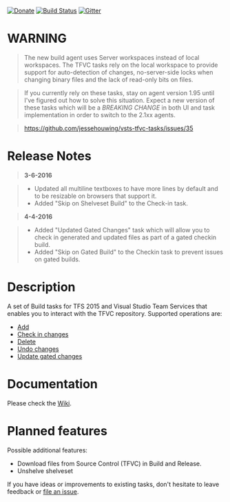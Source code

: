 [![Donate](https://raw.githubusercontent.com/jessehouwing/vsts-tfvc-tasks/master/extension/Images/donate.png)](https://www.paypal.me/JesseHouwing/5) [![Build Status](https://jessehouwing.visualstudio.com/DefaultCollection/_apis/public/build/definitions/25755ae1-d9b8-43e3-a7a2-6c964c760d09/28/badge)](https://jessehouwing.visualstudio.com/DefaultCollection/vsts-tfvc-tasks/_build) [![Gitter](https://badges.gitter.im/jessehouwing/vsts-tfvc-tasks.svg)](https://gitter.im/jessehouwing/vsts-tfvc-tasks?utm_source=badge&utm_medium=badge&utm_campaign=pr-badge)

# WARNING

> The new build agent uses Server workspaces instead of local workspaces. The TFVC tasks rely on the local workspace to provide support for auto-detection of changes, no-server-side locks when changing binary files and the lack of read-only bits on files.

> If you currently rely on these tasks, stay on agent version 1.95 until I've figured out how to solve this situation. Expect a new version of these tasks which will be a *BREAKING CHANGE* in both UI and task implementation in order to switch to the 2.1xx agents.

> https://github.com/jessehouwing/vsts-tfvc-tasks/issues/35

# Release Notes
> **3-6-2016**

> - Updated all multiline textboxes to have more lines by default and to be resizable on browsers that support it.
> - Added "Skip on Shelveset Build" to the Check-in task.

> **4-4-2016**

> - Added "Updated Gated Changes" task which will allow you to check in generated and updated files as part of a gated checkin build.
> - Added "Skip on Gated Build" to the Checkin task to prevent issues on gated builds.

# Description
A set of Build tasks for TFS 2015 and Visual Studio Team Services that enables you to interact with the TFVC repository. Supported operations are:

* [Add](https://github.com/jessehouwing/vsts-tfvc-tasks/wiki/Add)
* [Check in changes](https://github.com/jessehouwing/vsts-tfvc-tasks/wiki/Check-in) 
* [Delete](https://github.com/jessehouwing/vsts-tfvc-tasks/wiki/Delete)
* [Undo changes](https://github.com/jessehouwing/vsts-tfvc-tasks/wiki/Undo) 
* [Update gated changes](https://github.com/jessehouwing/vsts-tfvc-tasks/wiki/Shelve) 

# Documentation

Please check the [Wiki](https://github.com/jessehouwing/vsts-tfvc-tasks/wiki).

# Planned features

Possible additional features:

 * Download files from Source Control (TFVC) in Build and Release.
 * Unshelve shelveset

If you have ideas or improvements to existing tasks, don't hesitate to leave feedback or [file an issue](https://github.com/jessehouwing/vsts-tfvc-tasks/issues).
